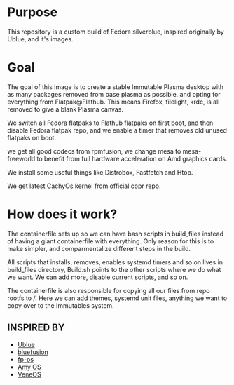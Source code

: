 # Purpose

This repository is a custom build of Fedora silverblue, inspired originally by Ublue, and it's images. 

# Goal

The goal of this image is to create a stable Immutable Plasma desktop with as many packages removed from base plasma as possible, and opting for everything from Flatpak@Flathub. This means Firefox, filelight, krdc, is all removed to give a blank Plasma canvas.

We switch all Fedora flatpaks to Flathub flatpaks on first boot, and then disable Fedora flatpak repo, and we enable a timer that removes old unused flatpaks on boot. 

we get all good codecs from rpmfusion, we change mesa to mesa-freeworld to benefit from full hardware acceleration on Amd graphics cards.  

We install some useful things like Distrobox, Fastfetch and Htop.

We get latest CachyOs kernel from official copr repo.

# How does it work?

The containerfile sets up so we can have bash scripts in build_files instead of having a giant containerfile with everything. Only reason for this is to make simpler, and comparmentalize different steps in the build. 

All scripts that installs, removes, enables systemd timers and so on lives in build_files directory, Build.sh  points to the other scripts where we do what we want. We can add more, disable current scripts, and so on. 

The containerfile is also responsible for copying all our files from repo rootfs to /. Here we can add themes, systemd unit files, anything we want to copy over to the Immutables system. 



## INSPIRED BY
- [Ublue](https://github.com/ublue-os/image-template)
- [bluefusion](https://github.com/aguslr/bluefusion/tree/main)
- [fp-os](https://github.com/fptbb/fp-os/tree/main)
- [Amy OS](https://github.com/astrovm/amyos)
- [VeneOS](https://github.com/Venefilyn/veneos)
